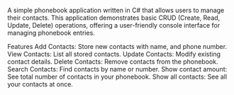 

A simple phonebook application written in C# that allows users to manage their contacts. 
This application demonstrates basic CRUD (Create, Read, Update, Delete) operations, offering a user-friendly console interface for managing phonebook entries.

Features
Add Contacts: Store new contacts with name, and phone number.
View Contacts: List all stored contacts.
Update Contacts: Modify existing contact details.
Delete Contacts: Remove contacts from the phonebook.
Search Contacts: Find contacts by name or number.
Show contact amount: See total number of contacts in your phonebook. 
Show all contacts: See all your contacts at once. 

